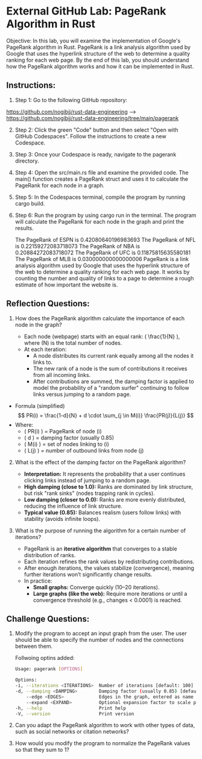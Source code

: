 # External GitHub Lab: PageRank Algorithm in Rust

Objective: In this lab, you will examine the implementation of Google's PageRank algorithm in Rust. PageRank is a link analysis algorithm used by Google that uses the hyperlink structure of the web to determine a quality ranking for each web page. By the end of this lab, you should understand how the PageRank algorithm works and how it can be implemented in Rust.

## Instructions:

1. Step 1: Go to the following GitHub repository: 

https://github.com/nogibjj/rust-data-engineering
--> https://github.com/nogibjj/rust-data-engineering/tree/main/pagerank

2. Step 2: Click the green "Code" button and then select "Open with GitHub Codespaces". Follow the instructions to create a new Codespace.

3. Step 3: Once your Codespace is ready, navigate to the pagerank directory.

4. Step 4: Open the src/main.rs file and examine the provided code. The main() function creates a PageRank struct and uses it to calculate the PageRank for each node in a graph.

5. Step 5: In the Codespaces terminal, compile the program by running cargo build.

6. Step 6: Run the program by using cargo run in the terminal. The program will calculate the PageRank for each node in the graph and print the results.

    The PageRank of ESPN is 0.42080640196983693
    The PageRank of NFL is 0.22159272083718073
    The PageRank of NBA is 0.20884272083718072
    The PageRank of UFC is 0.11875815635580181
    The PageRank of MLB is 0.030000000000000006
    PageRank is a link analysis algorithm used by Google that uses the hyperlink
    structure of the web to determine a quality ranking for each web page. It
    works by counting the number and quality of links to a page to determine a
    rough estimate of how important the website is.

## Reflection Questions:

1. How does the PageRank algorithm calculate the importance of each node in the graph?

    - Each node (webpage) starts with an equal rank: \( \frac{1}{N} \), where \(N\) is the total number of nodes.  
    - At each iteration:
        - A node distributes its current rank equally among all the nodes it links to.  
        - The new rank of a node is the sum of contributions it receives from all incoming links.  
        - After contributions are summed, the damping factor is applied to model the probability of a "random surfer" continuing to follow links versus jumping to a random page.  

* Formula (simplified)
$$
PR(i) = \frac{1-d}{N} + d \cdot \sum_{j \in M(i)} \frac{PR(j)}{L(j)}
$$
* Where:
    - \( PR(i) \) = PageRank of node \(i\)  
    - \( d \) = damping factor (usually 0.85)  
    - \( M(i) \) = set of nodes linking to \(i\)  
    - \( L(j) \) = number of outbound links from node \(j\)  

2. What is the effect of the damping factor on the PageRank algorithm?
    - **Interpretation:** It represents the probability that a user continues clicking links instead of jumping to a random page.
    - **High damping (close to 1.0):** Ranks are dominated by link structure, but risk "rank sinks" (nodes trapping rank in cycles).
    - **Low damping (closer to 0.0):** Ranks are more evenly distributed, reducing the influence of link structure.
    - **Typical value (0.85):** Balances realism (users follow links) with stability (avoids infinite loops).

3. What is the purpose of running the algorithm for a certain number of iterations?

    - PageRank is an **iterative algorithm** that converges to a stable distribution of ranks.
    - Each iteration refines the rank values by redistributing contributions.
    - After enough iterations, the values stabilize (convergence), meaning further iterations won’t significantly change results.
    - In practice:
        - **Small graphs:** Converge quickly (10–20 iterations).
        - **Large graphs (like the web):** Require more iterations or until a convergence threshold (e.g., changes < 0.0001) is reached.

## Challenge Questions:

1. Modify the program to accept an input graph from the user. The user should be able to specify the number of nodes and the connections between them.

    Follwoing optins added:

    ```bash
    Usage: pagerank [OPTIONS]

    Options:
    -i, --iterations <ITERATIONS>  Number of iterations [default: 100]
    -d, --damping <DAMPING>        Damping factor (usually 0.85) [default: 0.85]
        --edge <EDGES>             Edges in the graph, entered as name pairs: A:B Example: --edge ESPN:NFL --edge NBA:UFC
        --expand <EXPAND>          Optional expansion factor to scale printed PageRank values (originals are preserved) Example: --expand 100 prints percentages; default 1.0 prints originals [default: 1]
    -h, --help                     Print help
    -V, --version                  Print version
    ```

2. Can you adapt the PageRank algorithm to work with other types of data, such as social networks or citation networks?

3. How would you modify the program to normalize the PageRank values so that they sum to 1?
